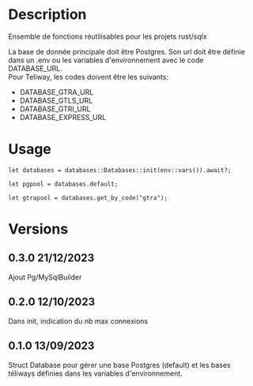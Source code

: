# Description
Ensemble de fonctions réutilisables pour les projets rust/sqlx

La base de donnée principale doit être Postgres. Son url doit être définie dans un .env ou les variables d'environnement avec le code DATABASE_URL.  
Pour Teliway, les codes doivent être les suivants:
- DATABASE_GTRA_URL
- DATABASE_GTLS_URL
- DATABASE_GTRI_URL
- DATABASE_EXPRESS_URL

# Usage
```
let databases = databases::Databases::init(env::vars()).await?;

let pgpool = databases.default;

let gtrapool = databases.get_by_code("gtra");
```

# Versions
## 0.3.0 21/12/2023
Ajout Pg/MySqlBuilder
## 0.2.0 12/10/2023
Dans init, indication du nb max connexions

## 0.1.0 13/09/2023
Struct Database pour gérer une base Postgres (default) et les bases téliways définies dans les variables d'environnement.